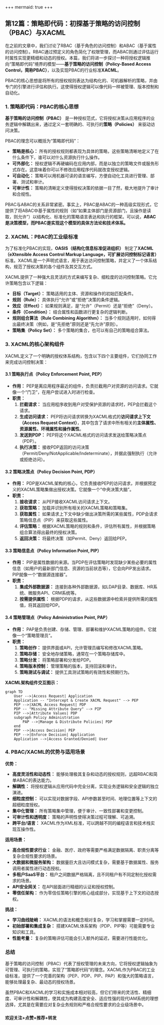 +++
mermaid: true
+++
## 第12篇：策略即代码：初探基于策略的访问控制（PBAC）与XACML

在之前的文章中，我们讨论了RBAC（基于角色的访问控制）和ABAC（基于属性的访问控制）。RBAC通过预定义的角色简化了权限管理，而ABAC则通过评估运行时属性实现更精细和动态的授权。本篇，我们将进一步探讨一种将授权逻辑推向“策略即代码”境界的模型——**基于策略的访问控制（Policy-Based Access Control，简称PBAC）**，以及实现PBAC的行业标准**XACML**。

PBAC的核心思想是将所有的授权规则表达为结构化的、可机器解析的策略，并由专门的引擎进行评估和执行。这使得授权逻辑可以像代码一样被管理、版本控制和自动化。

### 1\. 策略即代码：PBAC的核心思想

**基于策略的访问控制（PBAC）** 是一种授权范式，它将授权决策从应用程序的业务逻辑中解耦出来，通过定义一套明确的、可执行的**策略（Policies）** 来驱动访问决策。

PBAC的理念可以概括为“策略即代码”：

  * **策略是核心：** 所有的授权规则都表现为具体的策略，这些策略清晰地定义了在什么条件下，谁可以对什么资源执行什么操作。
  * **可外部化：** 授权逻辑不再硬编码在应用内部，而是以独立的策略文件或服务形式存在。这意味着你可以不修改应用程序代码就改变授权逻辑。
  * **可自动化：** 策略可以用机器可读的语言编写，方便自动化工具进行管理、部署、测试和审计。
  * **可审计性：** 策略的清晰定义使得授权决策的依据一目了然，极大地提升了审计和合规性。

PBAC与ABAC的关系非常紧密。事实上，PBAC是ABAC的一种高级实现形式，它提供了将ABAC中基于属性的规则（如“如果主体部门是资源部门，且操作是读取，则允许”）以结构化、标准化的策略语言表达和执行的框架。可以说，**ABAC是决策模型，而PBAC是实现这个模型的具体方法论和技术体系。**

### 2\. XACML：PBAC的工业级标准

为了标准化PBAC的实现，**OASIS（结构化信息标准促进组织）** 制定了**XACML（eXtensible Access Control Markup Language，可扩展访问控制标记语言）** 标准。XACML是一个声明式语言，用于表达访问控制策略，并定义了一个体系结构，规范了授权决策的各个组件及其交互方式。

XACML提供了一种强大且灵活的方式来编写复杂、细粒度的访问控制策略。它允许策略包含以下逻辑：

  * **目标（Target）：** 策略适用的主体、资源和操作的初始匹配条件。
  * **规则（Rule）：** 具体执行“允许”或“拒绝”决策的条件逻辑。
  * **效应（Effect）：** 如果规则满足，是“允许”（Permit）还是“拒绝”（Deny）。
  * **条件（Condition）：** 结合属性和函数进行更复杂的逻辑判断。
  * **规则组合算法（Rule Combining Algorithm）：** 当多个规则适用时，如何得出最终决策（例如，是“先拒绝”原则还是“先允许”原则）。
  * **策略集（Policy Set）：** 多个策略的集合，也可以有自己的策略组合算法。

### 3\. XACML的核心架构组件

XACML定义了一个明确的授权体系结构，包含以下四个主要组件，它们协同工作来完成访问控制决策：

#### 3.1 策略执行点（Policy Enforcement Point, PEP）

  * **作用：** PEP是离应用程序最近的组件，负责拦截用户对资源的访问请求。它就像一个“门卫”，在用户尝试进入时进行检查。
  * **职责：**
    1.  **拦截请求：** 当应用程序收到用户对受保护资源的请求时，PEP会拦截这个请求。
    2.  **生成访问请求：** PEP将访问请求转换为XACML格式的**访问请求上下文（Access Request Context）**，其中包含了请求中所有相关的**主体属性、资源属性、环境属性和操作属性**。
    3.  **发送到PDP：** PEP将这个XACML格式的访问请求发送给策略决策点（PDP）。
    4.  **执行决策：** 接收PDP返回的访问决策（Permit/Deny/NotApplicable/Indeterminate），并据此强制执行（允许或拒绝访问）。

#### 3.2 策略决策点（Policy Decision Point, PDP）

  * **作用：** PDP是XACML架构的核心，它负责接收PEP的访问请求，并根据预定义的XACML策略集做出授权决策。它就像一个“中央决策大脑”。
  * **职责：**
    1.  **接收请求：** 从PEP接收XACML访问请求上下文。
    2.  **获取策略：** 加载并识别所有相关的XACML策略和策略集。
    3.  **获取属性：** 如果请求上下文中缺少做出决策所需的某些属性，PDP会请求策略信息点（PIP）来获取这些属性。
    4.  **评估策略：** 根据XACML策略的规则和条件，评估所有属性，并根据策略组合算法得出最终的授权决策。
    5.  **返回决策：** 将最终决策（如Permit、Deny）返回给PEP。

#### 3.3 策略信息点（Policy Information Point, PIP）

  * **作用：** PIP是属性数据的来源。当PDP在评估策略时发现缺少某些必要的属性信息（如用户的最新部门信息、资源的当前状态等），它会向PIP发出请求。PIP就像一个“数据源连接器”。
  * **职责：**
    1.  **集成外部数据源：** 连接到各种外部数据源，如LDAP目录、数据库、HR系统、微服务API、CRM系统等。
    2.  **按需提供属性：** 根据PDP的请求，从这些数据源中检索并提供所需的属性值，将其返回给PDP。

#### 3.4 策略管理点（Policy Administration Point, PAP）

  * **作用：** PAP是负责创建、存储、管理、部署和维护XACML策略的组件。它就像一个“策略管理员”。
  * **职责：**
    1.  **策略创作：** 提供界面或API，允许管理员编写和修改XACML策略。
    2.  **策略存储：** 安全地存储策略，通常在一个策略存储库中。
    3.  **策略分发：** 将策略部署和分发给PDP。
    4.  **策略版本控制：** 管理策略的版本，支持回滚和审计。
    5.  **策略测试与调试：** 提供工具测试策略的有效性和预期行为。

**XACML架构组件交互图示：**

```mermaid
graph TD
    User -->|Access Request| Application
    Application -- "Intercept & Create XACML Request" --> PEP
    PEP -->|XACML Access Request| PDP
    PDP -- "Missing Attribute Query" --> PIP
    PIP -->|Attribute Values| PDP
    subgraph Policy Administration
        PAP -->|Manage & Distribute Policies| PDP
    end
    PDP -->|Access Decision| PEP
    PEP -->|Enforce Decision| Application
    Application -->|Access Granted/Denied| User
```


### 4\. PBAC/XACML的优势与适用场景

**优势：**

  * **高度灵活性和动态性：** 能够处理极其复杂和动态的授权规则，远超RBAC和简单ABAC的表达能力。
  * **解耦性：** 将授权逻辑从应用代码中完全分离，实现业务逻辑和安全逻辑的独立演进。
  * **细粒度控制：** 可以实现对数据字段、API参数甚至时间、地理位置等上下文的超细粒度授权。
  * **集中化管理：** 所有策略集中管理，便于审计、一致性部署和变更控制。
  * **可审计性和透明度：** 策略的声明性使得决策过程可理解、可追溯。
  * **跨平台/语言：** XACML作为XML标准，可以跨越不同的编程语言和技术栈实现互操作性。

**适用场景：**

  * **高合规性要求行业：** 金融、医疗、政府等需要严格满足数据隔离、职责分离等复杂合规性要求的场景。
  * **大数据和微服务架构：** 数据量巨大且访问模式复杂，需要基于数据属性、服务调用者属性进行动态授权。
  * **多租户SaaS平台：** 租户之间数据严格隔离，且不同租户有不同定制化授权需求的场景。
  * **API安全网关：** 在API层面进行精细的认证和授权控制。
  * **零信任架构：** 作为零信任策略引擎的核心组成部分，实现基于上下文的动态授权。

**挑战：**

  * **学习曲线陡峭：** XACML的语法和概念相对复杂，学习和掌握需要一定时间。
  * **初始部署和集成复杂：** 搭建XACML体系架构（PDP、PIP等）可能需要专业知识和工具。
  * **性能考量：** 复杂的策略评估可能会引入额外的延迟，需要进行性能优化。

### 总结

基于策略的访问控制（PBAC）代表了授权管理的未来方向，它将授权逻辑抽象为可管理、可执行的策略，实现了“策略即代码”的理念。XACML作为PBAC的工业级标准，提供了一个完善的架构（PEP、PDP、PIP、PAP）和强大的策略语言，能够处理最复杂、最动态的授权场景。

虽然PBAC和XACML的学习和实施成本相对较高，但它们带来的灵活性、精细度、可审计性和解耦性，使其成为构建高度安全、适应性强的现代IAM系统的理想选择，尤其是在需要应对复杂业务规则和严格合规性要求的企业级场景中。

###
**欢迎关注+点赞+推荐+转发**